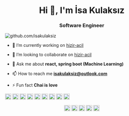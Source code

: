 <h1 align="center">Hi 👋, I'm İsa Kulaksız</h1>
<h3 align="center">Software Engineer</h3>
<p align="left"> <img src="https://komarev.com/ghpvc/?username=github.com/isakulaksiz" alt="github.com/isakulaksiz" /> </p>

- 🔭 I’m currently working on [hizir-acil](https://github.com/isakulaksiz/hizirAcil-Symfony)

- 👯 I’m looking to collaborate on [hizir-acil](https://github.com/isakulaksiz/hizirAcil-Symfony)

- 💬 Ask me about **react, spring boot (Machine Learning)**

- 📫 How to reach me **isakulaksiz@outlook.com**

- ⚡ Fun fact **Chai is love**

<p align="left"><img src="https://konpa.github.io/devicon/devicon.git/icons/react/react-original-wordmark.svg" alt="react" width="20" height="20"/> <img src="https://konpa.github.io/devicon/devicon.git/icons/css3/css3-original-wordmark.svg" alt="css3" width="20" height="20"/> <img src="https://konpa.github.io/devicon/devicon.git/icons/docker/docker-original-wordmark.svg" alt="docker" width="20" height="20"/> <img src="https://konpa.github.io/devicon/devicon.git/icons/java/java-original-wordmark.svg" alt="java" width="20" height="20"/> <img src="https://konpa.github.io/devicon/devicon.git/icons/javascript/javascript-original.svg" alt="javascript" width="20" height="20"/> <img src="https://konpa.github.io/devicon/devicon.git/icons/mongodb/mongodb-original-wordmark.svg" alt="mongodb" width="20" height="20"/> <img src="https://konpa.github.io/devicon/devicon.git/icons/php/php-original.svg" alt="php" width="20" height="20"/> <img src="https://konpa.github.io/devicon/devicon.git/icons/postgresql/postgresql-original-wordmark.svg" alt="postgresql" width="20" height="20"/> <img src="https://konpa.github.io/devicon/devicon.git/icons/python/python-original-wordmark.svg" alt="python" width="20" height="20"/></p><p align="center">
<a href="https://twitter.com/https://twitter.com/eyupoglu_isa" target="blank"><img align="center" src="https://cdn.jsdelivr.net/npm/simple-icons@3.0.1/icons/twitter.svg" alt="https://twitter.com/eyupoglu_isa" height="20" width="20" /></a>
<a href="https://linkedin.com/in/linkedin.com/in/isakulaksiz" target="blank"><img align="center" src="https://cdn.jsdelivr.net/npm/simple-icons@3.0.1/icons/linkedin.svg" alt="linkedin.com/in/isakulaksiz" height="20" width="20" /></a>
<a href="https://stackoverflow.com/isa" target="blank"><img align="center" src="https://cdn.jsdelivr.net/npm/simple-icons@3.0.1/icons/stackoverflow.svg" alt="isa" height="20" width="20" /></a>
<a href="https://fb.com/https://www.facebook.com/isa.askale" target="blank"><img align="center" src="https://cdn.jsdelivr.net/npm/simple-icons@3.0.1/icons/facebook.svg" alt="https://www.facebook.com/isa.askale" height="20" width="20" /></a>
<a href="https://instagram.com/https://www.instagram.com/isakulakszz/" target="blank"><img align="center" src="https://cdn.jsdelivr.net/npm/simple-icons@3.0.1/icons/instagram.svg" alt="https://www.instagram.com/isakulakszz/" height="20" width="20" /></a>
</p>
